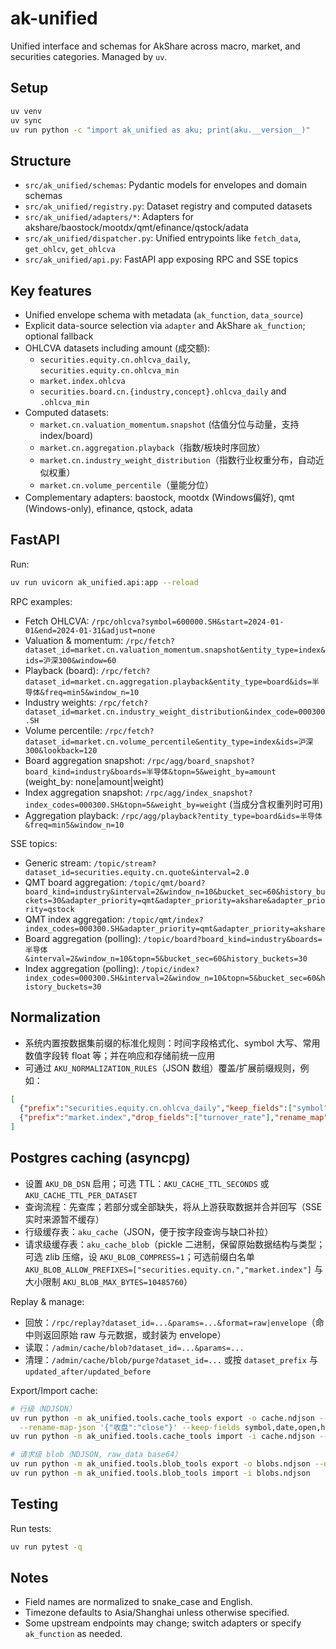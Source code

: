 # ak-unified

Unified interface and schemas for AkShare across macro, market, and securities categories. Managed by `uv`.

## Setup
```bash
uv venv
uv sync
uv run python -c "import ak_unified as aku; print(aku.__version__)"
```

## Structure
- `src/ak_unified/schemas`: Pydantic models for envelopes and domain schemas
- `src/ak_unified/registry.py`: Dataset registry and computed datasets
- `src/ak_unified/adapters/*`: Adapters for akshare/baostock/mootdx/qmt/efinance/qstock/adata
- `src/ak_unified/dispatcher.py`: Unified entrypoints like `fetch_data`, `get_ohlcv`, `get_ohlcva`
- `src/ak_unified/api.py`: FastAPI app exposing RPC and SSE topics

## Key features
- Unified envelope schema with metadata (`ak_function`, `data_source`)
- Explicit data-source selection via `adapter` and AkShare `ak_function`; optional fallback
- OHLCVA datasets including amount (成交额):
  - `securities.equity.cn.ohlcva_daily`, `securities.equity.cn.ohlcva_min`
  - `market.index.ohlcva`
  - `securities.board.cn.{industry,concept}.ohlcva_daily` and `.ohlcva_min`
- Computed datasets:
  - `market.cn.valuation_momentum.snapshot` (估值分位与动量，支持 index/board)
  - `market.cn.aggregation.playback`（指数/板块时序回放）
  - `market.cn.industry_weight_distribution`（指数行业权重分布，自动近似权重）
  - `market.cn.volume_percentile`（量能分位）
- Complementary adapters: baostock, mootdx (Windows偏好), qmt (Windows-only), efinance, qstock, adata

## FastAPI
Run:
```bash
uv run uvicorn ak_unified.api:app --reload
```
RPC examples:
- Fetch OHLCVA: `/rpc/ohlcva?symbol=600000.SH&start=2024-01-01&end=2024-01-31&adjust=none`
- Valuation & momentum: `/rpc/fetch?dataset_id=market.cn.valuation_momentum.snapshot&entity_type=index&ids=沪深300&window=60`
- Playback (board): `/rpc/fetch?dataset_id=market.cn.aggregation.playback&entity_type=board&ids=半导体&freq=min5&window_n=10`
- Industry weights: `/rpc/fetch?dataset_id=market.cn.industry_weight_distribution&index_code=000300.SH`
- Volume percentile: `/rpc/fetch?dataset_id=market.cn.volume_percentile&entity_type=index&ids=沪深300&lookback=120`
- Board aggregation snapshot: `/rpc/agg/board_snapshot?board_kind=industry&boards=半导体&topn=5&weight_by=amount` (weight_by: none|amount|weight)
- Index aggregation snapshot: `/rpc/agg/index_snapshot?index_codes=000300.SH&topn=5&weight_by=weight` (当成分含权重列时可用)
- Aggregation playback: `/rpc/agg/playback?entity_type=board&ids=半导体&freq=min5&window_n=10`

SSE topics:
- Generic stream: `/topic/stream?dataset_id=securities.equity.cn.quote&interval=2.0`
- QMT board aggregation: `/topic/qmt/board?board_kind=industry&interval=2&window_n=10&bucket_sec=60&history_buckets=30&adapter_priority=qmt&adapter_priority=akshare&adapter_priority=qstock`
- QMT index aggregation: `/topic/qmt/index?index_codes=000300.SH&adapter_priority=qmt&adapter_priority=akshare`
- Board aggregation (polling): `/topic/board?board_kind=industry&boards=半导体&interval=2&window_n=10&topn=5&bucket_sec=60&history_buckets=30`
- Index aggregation (polling): `/topic/index?index_codes=000300.SH&interval=2&window_n=10&topn=5&bucket_sec=60&history_buckets=30`

## Normalization
- 系统内置按数据集前缀的标准化规则：时间字段格式化、symbol 大写、常用数值字段转 float 等；并在响应和存储前统一应用
- 可通过 `AKU_NORMALIZATION_RULES`（JSON 数组）覆盖/扩展前缀规则，例如：
```json
[
  {"prefix":"securities.equity.cn.ohlcva_daily","keep_fields":["symbol","date","open","high","low","close","volume","amount"]},
  {"prefix":"market.index","drop_fields":["turnover_rate"],"rename_map":{"收盘":"close"}}
]
```

## Postgres caching (asyncpg)
- 设置 `AKU_DB_DSN` 启用；可选 TTL：`AKU_CACHE_TTL_SECONDS` 或 `AKU_CACHE_TTL_PER_DATASET`
- 查询流程：先查库；若部分或全部缺失，将从上游获取数据并合并回写（SSE 实时来源暂不缓存）
- 行级缓存表：`aku_cache`（JSON，便于按字段查询与缺口补拉）
- 请求级缓存表：`aku_cache_blob`（pickle 二进制，保留原始数据结构与类型；可选 zlib 压缩，设 `AKU_BLOB_COMPRESS=1`；可选前缀白名单 `AKU_BLOB_ALLOW_PREFIXES=["securities.equity.cn.","market.index"]` 与大小限制 `AKU_BLOB_MAX_BYTES=10485760`）

Replay & manage:
- 回放：`/rpc/replay?dataset_id=...&params=...&format=raw|envelope`（命中则返回原始 raw 与元数据，或封装为 envelope）
- 读取：`/admin/cache/blob?dataset_id=...&params=...`
- 清理：`/admin/cache/blob/purge?dataset_id=...` 或按 `dataset_prefix` 与 `updated_after/updated_before`

Export/Import cache:
```bash
# 行级（NDJSON）
uv run python -m ak_unified.tools.cache_tools export -o cache.ndjson --dataset-prefix market.index --time-field date --start 2024-01-01 --end 2024-06-30 \
  --rename-map-json '{"收盘":"close"}' --keep-fields symbol,date,open,high,low,close,volume,amount
uv run python -m ak_unified.tools.cache_tools import -i cache.ndjson --drop-fields pct_change,turnover_rate

# 请求级 blob（NDJSON, raw_data base64）
uv run python -m ak_unified.tools.blob_tools export -o blobs.ndjson --dataset-prefix market.index --updated-after 2025-08-01
uv run python -m ak_unified.tools.blob_tools import -i blobs.ndjson
```

## Testing
Run tests:
```bash
uv run pytest -q
```

## Notes
- Field names are normalized to snake_case and English.
- Timezone defaults to Asia/Shanghai unless otherwise specified.
- Some upstream endpoints may change; switch adapters or specify `ak_function` as needed.